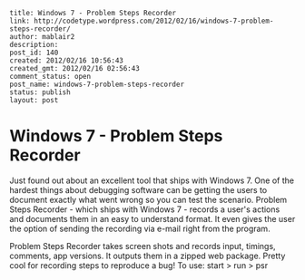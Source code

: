 ```
title: Windows 7 - Problem Steps Recorder
link: http://codetype.wordpress.com/2012/02/16/windows-7-problem-steps-recorder/
author: mablair2
description: 
post_id: 140
created: 2012/02/16 10:56:43
created_gmt: 2012/02/16 02:56:43
comment_status: open
post_name: windows-7-problem-steps-recorder
status: publish
layout: post
```

# Windows 7 - Problem Steps Recorder

Just found out about an excellent tool that ships with Windows 7. One of the hardest things about debugging software can be getting the users to document exactly what went wrong so you can test the scenario. Problem Steps Recorder - which ships with Windows 7 - records a user's actions and documents them in an easy to understand format. It even gives the user the option of sending the recording via e-mail right from the program. 

Problem Steps Recorder takes screen shots and records input, timings, comments, app versions. It outputs them in a zipped web package. Pretty cool for recording steps to reproduce a bug! To use: start > run > psr